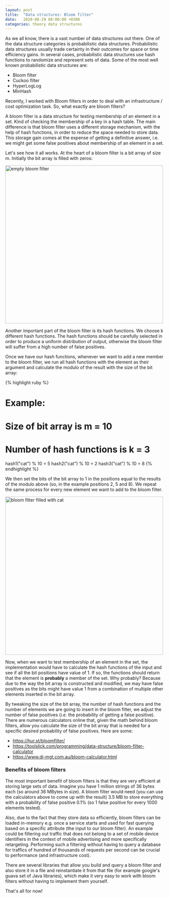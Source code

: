 ```yaml
---
layout: post
title:  "Data structures: Bloom filter"
date:   2020-08-29 08:00:00 +0300
categories: theory data structures
---
```

As we all know, there is a vast number of data structures out there. One of the data structure categories is probabilistic data structures. Probabilistic data structures usually trade certainty in their outcomes for space or time efficiency gains. In several cases, probabilistic data structures use hash functions to randomize and represent sets of data. Some of the most well known probabilistic data structures are:

* Bloom filter
* Cuckoo filter
* HyperLogLog
* MinHash

Recently, I worked with Bloom filters in order to deal with an infrastructure / cost optimization task. So, what exactly are bloom filters?

A bloom filter is a data structure for testing membership of an element in a set. Kind of checking the membership of a key in a hash table. The main difference is that bloom filter uses a different storage mechanism, with the help of hash functions, in order to reduce the space needed to store data. This storage gain comes at the expense of getting a definitive answer, i.e. we might get some false positives about membership of an element in a set.

Let's see how it all works. At the heart of a bloom filter is a bit array of size m. Initially the bit array is filled with zeros:

<img src="{{site.baseurl}}/assets/images/empty_bloom.png" width="500" alt="empty bloom filter">

Another important part of the bloom filter is its hash functions. We choose k different hash functions. The hash functions should be carefully selected in order to produce a uniform distribution of output, otherwise the bloom filter will suffer from a high number of false positives.

Once we have our hash functions, whenever we want to add a new member to the bloom filter, we run all hash functions with the element as their argument and calculate the modulo of the result with the size of the bit array:

{% highlight ruby %}
# Example:
# Size of bit array is m = 10
# Number of hash functions is k = 3

hash1("cat") % 10 = 5
hash2("cat") % 10 = 2
hash3("cat") % 10 = 8
{% endhighlight %}

We then set the bits of the bit array to 1 in the positions equal to the results of the modulo above (so, in the example positions 2, 5 and 8). We repeat the same process for every new element we want to add to the bloom filter.

<img src="{{site.baseurl}}/assets/images/filled_bloom.png" width="500" alt="bloom filter filled with cat">

Now, when we want to test membership of an element in the set, the implementation would have to calculate the hash functions of the input and see if all the bit positions have value of 1. If so, the functions should return that the element is **probably** a member of the set. Why probably? Because due to the way the bit array is constructed and modified, we may have false positives as the bits might have value 1 from a combination of multiple other elements inserted in the bit array.

By tweaking the size of the bit array, the number of hash functions and the number of elements we are going to insert in the bloom filter, we adjust the number of false positives (i.e. the probability of getting a false positive). There are numerous calculators online that, given the math behind bloom filters, allow you calculate the size of the bit array that is needed for a specific desired probability of false positives. Here are some:

* <a href="https://hur.st/bloomfilter/" target="_blank" rel="nofollow noopener">https://hur.st/bloomfilter/</a>
* <a href="https://toolslick.com/programming/data-structure/bloom-filter-calculator" target="_blank" rel="nofollow noopener">https://toolslick.com/programming/data-structure/bloom-filter-calculator</a>
* <a href="https://www.di-mgt.com.au/bloom-calculator.html" target="_blank" rel="nofollow noopener">https://www.di-mgt.com.au/bloom-calculator.html</a>

### Benefits of bloom filters

The most important benefit of bloom filters is that they are very efficient at storing large sets of data. Imagine you have 1 million strings of 36 bytes each (so around 36 MBytes in size). A bloom filter would need (you can use the calculators above to come up with the result) 3.5 MB to store everything with a probability of false positive 0.1% (so 1 false positive for every 1000 elements tested).

Also, due to the fact that they store data so efficiently, bloom filters can be loaded in-memory e.g. once a service starts and used for fast querying based on a specific attribute (the input to our bloom filter). An example could be filtering out traffic that does not belong to a set of mobile device identifiers in the context of mobile advertising and more specifically retargeting. Performing such a filtering without having to query a database for traffics of hundred of thousands of requests per second can be crucial to performance (and infrastructure cost).

There are several libraries that allow you build and query a bloom filter and also store it in a file and reinstantiate it from that file (for example google's guava set of Java libraries), which make it very easy to work with bloom filters without having to implement them yourself.

That's all for now!
